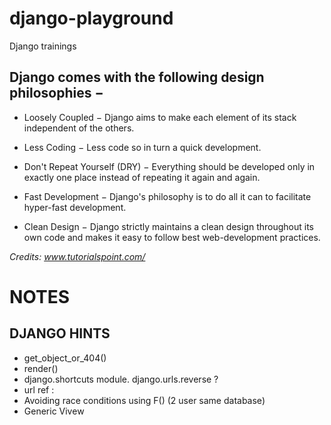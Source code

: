 # django-playground
Django trainings
## Django comes with the following design philosophies −

 *   Loosely Coupled − Django aims to make each element of its stack independent of the others.

 *   Less Coding − Less code so in turn a quick development.

  *  Don't Repeat Yourself (DRY) − Everything should be developed only in exactly one place instead of repeating it again and again.

  *  Fast Development − Django's philosophy is to do all it can to facilitate hyper-fast development.

  *  Clean Design − Django strictly maintains a clean design throughout its own code and makes it easy to follow best web-development practices.

<i> Credits: www.tutorialspoint.com/ </i>

# NOTES

## DJANGO HINTS
*  get_object_or_404() 
* render()
* django.shortcuts module. django.urls.reverse ?
* url ref : <a href="{% url 'name' args %}"></a>
*  Avoiding race conditions using F() (2 user same database)
* Generic Vivew

